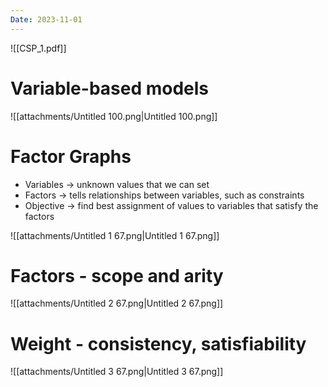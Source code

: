 ```yaml
---
Date: 2023-11-01
---
```

  

![[CSP_1.pdf]]

# Variable-based models

![[attachments/Untitled 100.png|Untitled 100.png]]

# Factor Graphs

- Variables → unknown values that we can set
- Factors → tells relationships between variables, such as constraints
- Objective → find best assignment of values to variables that satisfy the factors

![[attachments/Untitled 1 67.png|Untitled 1 67.png]]

# Factors - scope and arity

![[attachments/Untitled 2 67.png|Untitled 2 67.png]]

# Weight - consistency, satisfiability

![[attachments/Untitled 3 67.png|Untitled 3 67.png]]